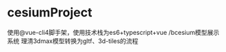 # cesiumProject
使用@vue-cli4脚手架，使用技术栈为es6+typescript+vue
/bcesium模型展示系统
理清3dmax模型转换为gltf、3d-tiles的流程
